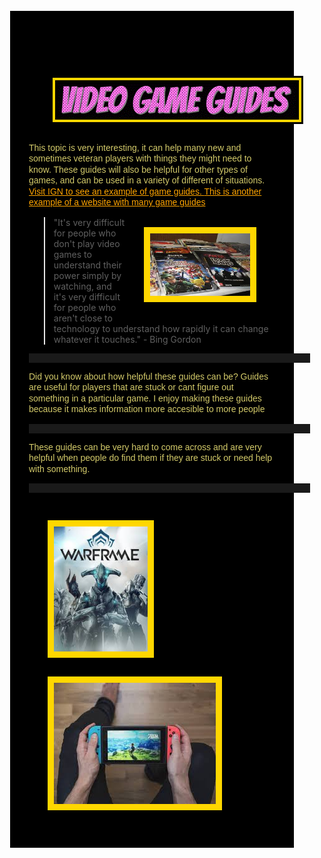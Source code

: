 <!DOCTYPE HTML>
<html>
<head>
<Title> Video Game Guides </title>
<meta name="description" content="What are game guides?">
<meta name="keywords" content="game, guides, gaming, gamer, gaming help, game help, game guides, guide,">
<style type="text/css"media="screen">
body  {background-image:url("background4.jpg");
       width:800px;
       margin:auto;}
h1{ font-family;tahoma;
     font-size:200%;
     color:#D4CB6A;
     text-align: right;
     padding:5px;}
p{ font-family:arial;
   font-size: 100%;
   color: #D4CB6A;
   text-align:left;
   line-height:125%;} 
hr{ width:450px;
    height:15px;
    color:#D4CB6A;
    backround-color:darkolivegreen
    height:3px}
img{ margin:30px;
     text-align:center;
     display:block;
     float:none;
     border-width:10px;
     border-color:gold;
     background-color:gold;
     border-style:double;}
div {background-color:black;
     padding:30px;
     margin:25px;}
a:hover {color:red;}
a:visited {color:yellow;}
a:link {color:orange;}

blockquote {color:gold;}

</style>

       
</head>
<body>
<div>
<h1><img style="float:left; border-color:black;" src="animatedtext.gif" alt="A heading" height:169></h1>
<p> This topic is very interesting, it can help many new and sometimes veteran players with things they might need to know.
These guides will also be helpful for other types of games, and can be used in a variety of different of situations.
<a href="http://www.ign.com"> Visit IGN to see an example of game guides. </a> <a href="https://guides.gamepressure.com"> This is another example of a website with many game guides </a>
<img style="float:right;" src="guides.jpg" alt="Example of game guides" width="160" height="100">
<blockquote> "It's very difficult for people who don't play video games to understand their power simply by watching, and it's very difficult for people who aren't close to technology to understand how rapidly it can change whatever it touches." - Bing Gordon </blockquote>
</p>
<hr>
<p> Did you know about how helpful these guides can be? Guides are useful for players that are stuck or cant figure out something in a particular game. I enjoy making these guides because it makes information more accesible to more people
</P>
<hr>


<p>These guides can be very hard to come across and are very helpful when people do find them if they are stuck or need help with something.</pr>
<hr>
<a href="http:/www.warframe.com"><img style="float:left;" src="warframe.jpg" alt="Display of warframe" width="150"height="200"> <img src="Games.jpg" alt="Example of a game"> </a>
</div>
</body>
</html>
